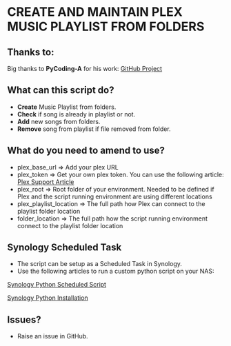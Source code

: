 # CREATE AND MAINTAIN PLEX MUSIC PLAYLIST FROM FOLDERS

## Thanks to:
Big thanks to **PyCoding-A** for his work: [GitHub Project](https://github.com/PyCoding-A/plex.audio_folder_to_playlist/blob/main/plex_folder_to_playlist.py)

## What can this script do?

- **Create** Music Playlist from folders.
- **Check** if song is already in playlist or not.
- **Add** new songs from folders.
- **Remove** song from playlist if file removed from folder.

## What do you need to amend to use?
- plex_base_url => Add your plex URL
- plex_token => Get your own plex token. You can use the following article: [Plex Support Article](https://support.plex.tv/articles/204059436-finding-an-authentication-token-x-plex-token/)
- plex_root => Root folder of your environment. Needed to be defined if Plex and the script running environment are using different locations
- plex_playlist_location => The full path how Plex can connect to the playlist folder location
- folder_location => The full path how the script running environment connect to the playlist folder location

## Synology Scheduled Task
- The script can be setup as a Scheduled Task in Synology.
- Use the following articles to run a custom python script on your NAS:

[Synology Python Scheduled Script](https://synoguide.com/2023/01/21/schedule-python-scripts-on-your-synology/)

[Synology Python Installation](https://synoguide.com/2023/01/21/install-and-use-python-3-9-in-your-synology/)

## Issues?
- Raise an issue in GitHub. 
